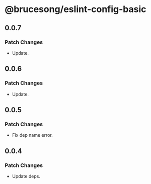 # @brucesong/eslint-config-basic

## 0.0.7

### Patch Changes

- Update.

## 0.0.6

### Patch Changes

- Update.

## 0.0.5

### Patch Changes

- Fix dep name error.

## 0.0.4

### Patch Changes

- Update deps.
